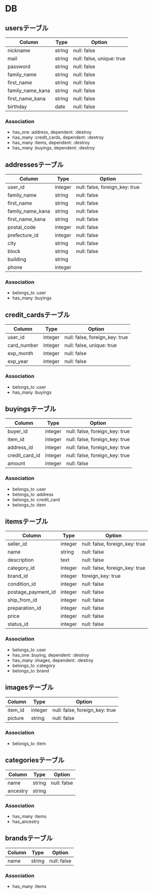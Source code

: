 # DB

## usersテーブル

|Column|Type|Option|
|------|----|------|
|nickname|string|null: false|
|mail|string|null: false, unique: true|
|password|string|null: false|
|family_name|string|null: false|
|first_name|string|null: false|
|family_name_kana|string|null: false|
|first_name_kana|string|null: false|
|birthday|date|null: false|

### Association

- has_one :address, dependent: :destroy
- has_many :credit_cards, dependent: :destroy
- has_many :items, dependent: :destroy
- has_many :buyings, dependent: :destroy

## addressesテーブル

|Column|Type|Option|
|------|----|------|
|user_id|integer|null: false, foreign_key: true|
|family_name|string|null: false|
|first_name|string|null: false|
|family_name_kana|string|null: false|
|first_name_kana|string|null: false|
|postal_code|integer|null: false|
|prefecture_id|integer|null: false|
|city|string|null: false|
|block|string|null: false|
|building|string||
|phone|integer||

### Association

- belongs_to :user
- has_many :buyings

## credit_cardsテーブル

|Column|Type|Option|
|------|----|------|
|user_id|integer|null: false, foreign_key: true|
|card_number|integer|null: false, unique: true|
|exp_month|integer|null: false|
|exp_year|integer|null: false|

### Association

- belongs_to :user
- has_many :buyings

## buyingsテーブル

|Column|Type|Option|
|------|----|------|
|buyer_id|integer|null: false, foreign_key: true|
|item_id|integer|null: false, foreign_key: true|
|address_id|integer|null: false, foreign_key: true|
|credit_card_id|integer|null: false, foreign_key: true|
|amount|integer|null: false|

### Association

- belongs_to :user
- belongs_to :address
- belongs_to :credit_card
- belongs_to :item

## itemsテーブル

|Column|Type|Option|
|------|----|------|
|seller_id|integer|null: false, foreign_key: true|
|name|string|null: false|
|description|text|null: false|
|category_id|integer|null: false, foreign_key: true|
|brand_id|integer|foreign_key: true|
|condition_id|integer|null: false|
|postage_payment_id|integer|null: false|
|ship_from_id|integer|null: false|
|preparation_id|integer|null: false|
|price|integer|null: false|
|status_id|integer|null: false|

### Association

- belongs_to :user
- has_one :buying, dependent: :destroy
- has_many :images, dependent: :destroy
- belongs_to :category
- belongs_to :brand

## imagesテーブル

|Column|Type|Option|
|------|----|------|
|item_id|integer|null: false, foreign_key: true|
|picture|string|null: false|

### Association

- belongs_to :item

## categoriesテーブル

|Column|Type|Option|
|------|----|------|
|name|string|null: false|
|ancestry|string|

### Association

- has_many :items
- has_ancestry

## brandsテーブル

|Column|Type|Option|
|------|----|------|
|name|string|null: false|

### Association

- has_many :items
